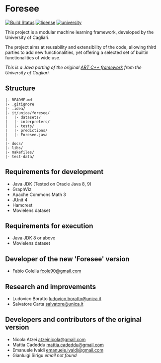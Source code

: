Foresee
=======

[![Build Status](https://travis-ci.org/UnicaLabs-CS/foresee.svg?branch=master)](https://travis-ci.org/UnicaLabs-CS/foresee)
[![license](https://img.shields.io/github/license/mashape/apistatus.svg?maxAge=2592000)](https://github.com/UnicaLabs-CS/foresee/blob/master/Licence.md)
[![university](https://img.shields.io/badge/university-unica-red.svg)](http://www.unica.it/)

This project is a modular machine learning framework, developed
by the University of Cagliari.

The project aims at reusability and extensibility of the code,
allowing third parties to add new functionalities, yet offering
a selected set of builtin functionalities of wide use.

*This is a Java porting of the original [ART C++ framework](https://bitbucket.org/unicalabs/art) from the University of Cagliari.*

## Structure

```
|- README.md
|- .gitignore
|- .idea/
|- it/unica/foresee/
|   |- datasets/
|   |- interpreters/
|   |- tests/
|   |- predictions/
|   |- Foresee.java
|
|- docs/
|- libs/
|- makefiles/
|- test-data/
```

## Requirements for development
- Java JDK (Tested on Oracle Java 8, 9)
- GraphViz
- Apache Commons Math 3
- JUnit 4
- Hamcrest
- Movielens dataset

## Requirements for execution
- Java JDK 8 or above
- Movielens dataset

## Developer of the new 'Foresee' version
- Fabio Colella <fcole90@gmail.com>

## Research and improvements
- Ludovico Boratto <ludovico.boratto@unica.it>
- Salvatore Carta <salvatore@unica.it>

## Developers and contributors of the original version
- Nicola Atzei <atzeinicola@gmail.com>
- Mattia Cadeddu <mattia.cadeddu@gmail.com>
- Emanuele Ivaldi <emanuele.ivaldi@gmail.com>
- Gianluigi Sirigu *email not found*


